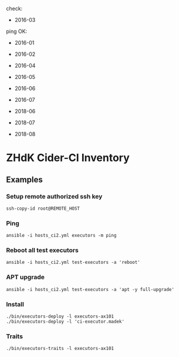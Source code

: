 check:

* 2016-03

ping OK:

* 2016-01
* 2016-02
* 2016-04
* 2016-05
* 2016-06
* 2016-07

* 2018-06
* 2018-07
* 2018-08


ZHdK Cider-CI Inventory
=======================

Examples
--------


### Setup remote authorized ssh key

    ssh-copy-id root@REMOTE_HOST


### Ping

    ansible -i hosts_ci2.yml executors -m ping

### Reboot all test executors

    ansible -i hosts_ci2.yml test-executors -a 'reboot'


### APT upgrade

    ansible -i hosts_ci2.yml test-executors -a 'apt -y full-upgrade'

### Install

    ./bin/executors-deploy -l executors-ax101
    ./bin/executors-deploy -l 'ci-executor.madek'



### Traits

    ./bin/executors-traits -l executors-ax101
